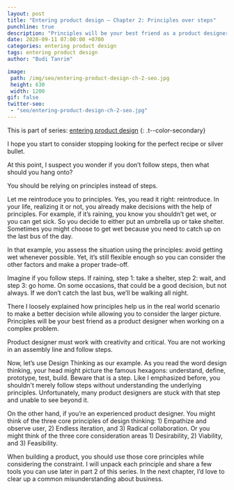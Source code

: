 ```yaml
---
layout: post
title: "Entering product design – Chapter 2: Principles over steps"
punchline: true
description: "Principles will be your best friend as a product designer when working on a complex problem."
date: 2020-09-11 07:00:00 +0700
categories: entering product design
tags: entering product design
author: "Budi Tanrim"

image:
 path: /img/seo/entering-product-design-ch-2-seo.jpg
 height: 630
 width: 1200
gif: false
twitter-seo: 
 - "seo/entering-product-design-ch-2-seo.jpg"
---
```


This is part of series: [entering product design](/2020/entering-product-design-overview)
{: .t--color-secondary}

I hope you start to consider stopping looking for the perfect recipe or silver bullet. 

At this point, I suspect you wonder if you don’t follow steps, then what should you hang onto?

You should be relying on principles instead of steps.

Let me reintroduce you to principles. Yes, you read it right: reintroduce.
In your life, realizing it or not, you already make decisions with the help of principles. For example, if it’s raining, you know you shouldn’t get wet, or you can get sick. So you decide to either put an umbrella up or take shelter. Sometimes you might choose to get wet because you need to catch up on the last bus of the day.

In that example, you assess the situation using the principles: avoid getting wet whenever possible. Yet, it’s still flexible enough so you can consider the other factors and make a proper trade-off.

Imagine if you follow steps. If raining, step 1: take a shelter, step 2: wait, and step 3: go home. On some occasions, that could be a good decision, but not always. If we don’t catch the last bus, we’ll be walking all night.

There I loosely explained how principles help us in the real world scenario to make a better decision while allowing you to consider the larger picture. Principles will be your best friend as a product designer when working on a complex problem.

Product designer must work with creativity and critical. You are not working in an assembly line and follow steps.

Now, let’s use Design Thinking as our example. As you read the word design thinking, your head might picture the famous hexagons: understand, define, prototype, test, build. Beware that is a step. Like I emphasized before, you shouldn't merely follow steps without understanding the underlying principles. Unfortunately, many product designers are stuck with that step and unable to see beyond it.

On the other hand, if you’re an experienced product designer. You might think of the three core principles of design thinking: 1) Empathize and observe user, 2) Endless iteration, and 3) Radical collaboration. Or you might think of the three core consideration areas 1) Desirability, 2) Viability, and 3) Feasibility.

When building a product, you should use those core principles while considering the constraint. I will unpack each principle and share a few tools you can use later in part 2 of this series. In the next chapter, I’d love to clear up a common misunderstanding about business.
